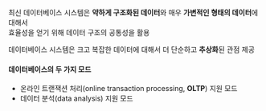 최신 데이터베이스 시스템은 **약하게 구조화된 데이터**와 매우 **가변적인 형태의 데이터**에 대해서  
효율성을 얻기 위해 데이터 구조의 공통성을 활용

데이터베이스 시스템은 크고 복잡한 데이터에 대해서 더 단순하고 **추상화**된 관점 제공

#### 데이터베이스의 두 가지 모드
- 온라인 트랜잭션 처리(online transaction processing, **OLTP**) 지원 모드
- 데이터 분석(data analysis) 지원 모드

